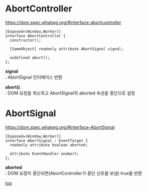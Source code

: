 # AbortController

https://dom.spec.whatwg.org/#interface-abortcontroller

```webidl
[Exposed=(Window,Worker)]
interface AbortController {
  constructor();

  [SameObject] readonly attribute AbortSignal signal;

  undefined abort();
};
```


**signal**    
: AbortSignal 인터페이스 반환    


**abort()**   
: DOM 요청을 취소하고 AbortSignal의 aborted 속성을 중단으로 설정    



# AbortSignal

https://dom.spec.whatwg.org/#interface-AbortSignal


```webidl
[Exposed=(Window,Worker)]
interface AbortSignal : EventTarget {
  readonly attribute boolean aborted;

  attribute EventHandler onabort;
};
```


**aborted**   
: DOM 요청이 중단되면(AbortController가 중단 신호를 보냄) true를 반환    



[top](#)
